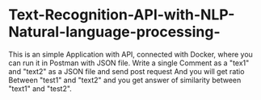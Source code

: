 # Text-Recognition-API-with-NLP-Natural-language-processing-

This is an simple Application with API, connected with Docker, where you can run it in Postman with JSON file. Write a single Comment as a  "tex1" and "text2" as a JSON file and send post request And you will get ratio Between "test1" and "text2" and you get answer of similarity between "text1" and "test2".

